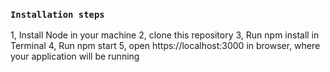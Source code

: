 ### `Installation steps`
1, Install Node in your machine
2, clone this repository
3, Run npm install in Terminal
4, Run npm start
5, open https://localhost:3000 in browser, where your application will be running



